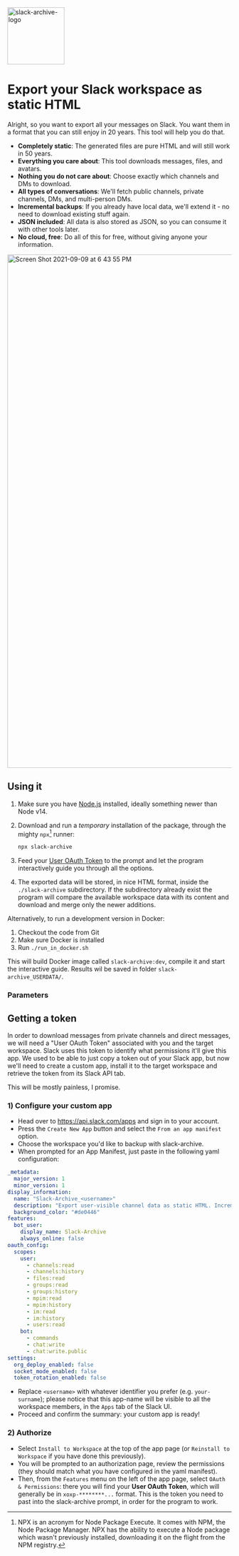 <img width="128" alt="slack-archive-logo" src="./logo/icon.svg">

# Export your Slack workspace as static HTML

Alright, so you want to export all your messages on Slack. You want them in a format that you
can still enjoy in 20 years. This tool will help you do that.

 * **Completely static**: The generated files are pure HTML and will still work in 50 years.
 * **Everything you care about**: This tool downloads messages, files, and avatars.
 * **Nothing you do not care about**: Choose exactly which channels and DMs to download.
 * **All types of conversations**: We'll fetch public channels, private channels, DMs, and multi-person DMs.
 * **Incremental backups**: If you already have local data, we'll extend it - no need to download existing stuff again.
 * **JSON included**: All data is also stored as JSON, so you can consume it with other tools later.
 * **No cloud, free**: Do all of this for free, without giving anyone your information.

<img width="1151" alt="Screen Shot 2021-09-09 at 6 43 55 PM" src="https://user-images.githubusercontent.com/1426799/132776566-0f75a1b4-4b9a-4b53-8a39-e44e8a747a68.png">

## Using it

1. Make sure you have [Node.js](https://nodejs.org/en/) installed, ideally something newer than Node v14.
2. Download and run a _temporary_ installation of the package, through the mighty `npx`[^1] runner:

   ```sh
   npx slack-archive
   ```
3. Feed your [User OAuth Token](#getting-a-token) to the prompt and let the program interactively guide you through all the options.
4. The exported data will be stored, in nice HTML format, inside the `./slack-archive` subdirectory. If the subdirectory already exist the program will compare the available workspace data with its content and download and merge only the newer additions.

Alternatively, to run a development version in Docker:
1. Checkout the code from Git
2. Make sure Docker is installed
3. Run `./run_in_docker.sh`

This will build Docker image called `slack-archive:dev`, compile it and start the interactive guide.
Results wil be saved in folder `slack-archive_USERDATA/`.

### Parameters

[^1]: NPX is an acronym for Node Package Execute. It comes with NPM, the Node Package Manager. 
NPX has the ability to execute a Node package which wasn't previously installed, downloading it on the flight from the NPM registry.

## Getting a token

In order to download messages from private channels and direct messages, we will need a "User OAuth Token" associated with you and the target workspace. Slack uses this token to identify what permissions it'll give this app. We used to be able to just copy a token out of your Slack app, but now we'll need to create a custom app, install it to the target workspace and retrieve the token from its Slack API tab.

This will be mostly painless, I promise.

### 1) Configure your custom app

- Head over to https://api.slack.com/apps and sign in to your account.
- Press the `Create New App` button and select the `From an app manifest` option.
- Choose the workspace you'd like to backup with slack-archive.
- When prompted for an App Manifest, just paste in the following yaml configuration:

```yaml
_metadata:
  major_version: 1
  minor_version: 1
display_information:
  name: "Slack-Archive_<username>"
  description: "Export user-visible channel data as static HTML. Incrementally."
  background_color: "#de0446"
features:
  bot_user:
    display_name: Slack-Archive
    always_online: false
oauth_config:
  scopes:
    user:
      - channels:read
      - channels:history
      - files:read
      - groups:read
      - groups:history
      - mpim:read
      - mpim:history
      - im:read
      - im:history
      - users:read
    bot:
      - commands
      - chat:write
      - chat:write.public
settings:
  org_deploy_enabled: false
  socket_mode_enabled: false
  token_rotation_enabled: false
```

- Replace `<username>` with whatever identifier you prefer (e.g. `your-surname`); please notice that this app-name will be visible to all the workspace members, in the `Apps` tab of the Slack UI.
- Proceed and confirm the summary: your custom app is ready!
 

### 2) Authorize

- Select `Install to Workspace` at the top of the app page (or `Reinstall to Workspace` if you have done this previously).
- You will be prompted to an authorization page, review the permissions (they should match what you have configured in the yaml manifest).
- Then, from the `Features` menu on the left of the app page, select `OAuth & Permissions`: there you will find your **User OAuth Token**, which will generally be in `xoxp-********...` format. This is the token you need to past into the slack-archive prompt, in order for the program to work.

